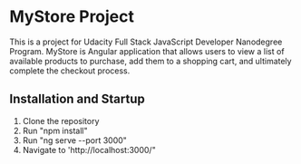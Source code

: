 # MyStore Project

This is a project for Udacity Full Stack JavaScript Developer Nanodegree Program. MyStore is Angular application that allows users to view a list of available products to purchase, add them to a shopping cart, and ultimately complete the checkout process.

## Installation and Startup

1. Clone the repository
2. Run "npm install"
3. Run "ng serve --port 3000"
4. Navigate to 'http://localhost:3000/"
